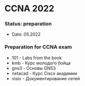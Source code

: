 # CCNA 2022

### Status: preparation
-  Date: 05.2022

### Preparation for CCNA exam 
-  101 - Labs from the book
-  kmb - Курс молодого бойца
-  gns3 - Основы GNS3
-  netacad - Курс Cisco академии
-  visio - Документирование сетей
